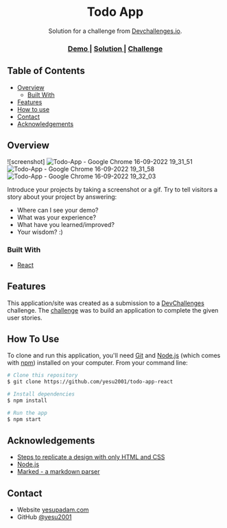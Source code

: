 <!-- Please update value in the {}  -->

<h1 align="center">Todo App</h1>

<div align="center">
   Solution for a challenge from  <a href="http://devchallenges.io" target="_blank">Devchallenges.io</a>.
</div>

<div align="center">
  <h3>
    <a href="https://yesu2001.github.io/todo-app-react/">
      Demo
    </a>
    <span> | </span>
    <a href="https://github.com/yesu2001/todo-app-react/">
      Solution
    </a>
    <span> | </span>
    <a href="https://devchallenges.io/challenges/hH6PbOHBdPm6otzw2De5">
      Challenge
    </a>
  </h3>
</div>

<!-- TABLE OF CONTENTS -->

## Table of Contents

- [Overview](#overview)
  - [Built With](#built-with)
- [Features](#features)
- [How to use](#how-to-use)
- [Contact](#contact)
- [Acknowledgements](#acknowledgements)

<!-- OVERVIEW -->

## Overview

![screenshot]
![Todo-App - Google Chrome 16-09-2022 19_31_51](https://user-images.githubusercontent.com/72061096/190658594-0feac155-96f0-4856-808c-9d1d6858576c.png)
![Todo-App - Google Chrome 16-09-2022 19_31_58](https://user-images.githubusercontent.com/72061096/190658618-0c0d471e-90af-4f09-a17e-9f129ba4a4c2.png)
![Todo-App - Google Chrome 16-09-2022 19_32_03](https://user-images.githubusercontent.com/72061096/190658640-00755092-3d99-4b7d-aa92-543c26f9ac9e.png)


Introduce your projects by taking a screenshot or a gif. Try to tell visitors a story about your project by answering:

- Where can I see your demo?
- What was your experience?
- What have you learned/improved?
- Your wisdom? :)

### Built With

<!-- This section should list any major frameworks that you built your project using. Here are a few examples.-->

- [React](https://reactjs.org/)

## Features

<!-- List the features of your application or follow the template. Don't share the figma file here :) -->

This application/site was created as a submission to a [DevChallenges](https://devchallenges.io/challenges) challenge. The [challenge](https://devchallenges.io/challenges/hH6PbOHBdPm6otzw2De5) was to build an application to complete the given user stories.

## How To Use

<!-- Example: -->

To clone and run this application, you'll need [Git](https://git-scm.com) and [Node.js](https://nodejs.org/en/download/) (which comes with [npm](http://npmjs.com)) installed on your computer. From your command line:

```bash
# Clone this repository
$ git clone https://github.com/yesu2001/todo-app-react

# Install dependencies
$ npm install

# Run the app
$ npm start
```

## Acknowledgements

<!-- This section should list any articles or add-ons/plugins that helps you to complete the project. This is optional but it will help you in the future. For example: -->

- [Steps to replicate a design with only HTML and CSS](https://devchallenges-blogs.web.app/how-to-replicate-design/)
- [Node.js](https://nodejs.org/)
- [Marked - a markdown parser](https://github.com/chjj/marked)

## Contact

- Website [yesupadam.com](https://yesupadam.netlify.app/)
- GitHub [@yesu2001](https://github.com/yesu2001)
